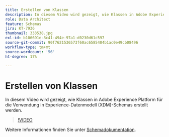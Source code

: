 ```yaml
---
title: Erstellen von Klassen
description: In diesem Video wird gezeigt, wie Klassen in Adobe Experience Platform für die Verwendung in Experience-Datenmodell (XDM)-Schemas erstellt werden.
role: Data Architect
feature: Schemas
jira: KT-7936
thumbnail: 333538.jpg
exl-id: b106691e-8c41-494e-97a1-d0230d61c597
source-git-commit: 90f7621536573f60ac6585404b1ac0e49cb08496
workflow-type: tm+mt
source-wordcount: '56'
ht-degree: 17%

---
```


# Erstellen von Klassen

In diesem Video wird gezeigt, wie Klassen in Adobe Experience Platform für die Verwendung in Experience-Datenmodell (XDM)-Schemas erstellt werden.

>[!VIDEO](https://video.tv.adobe.com/v/333538?quality=12&learn=on)

Weitere Informationen finden Sie unter [Schemadokumentation](https://experienceleague.adobe.com/docs/experience-platform/xdm/home.html?lang=de).
